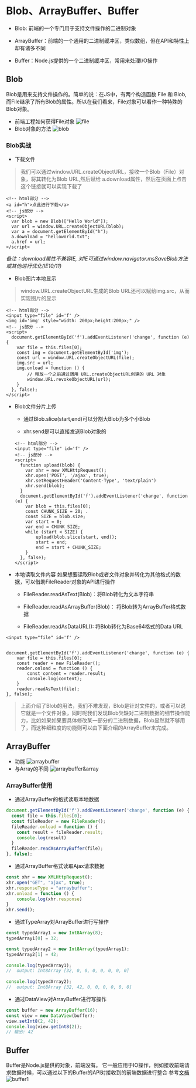 # Blob、ArrayBuffer、Buffer

* Blob: 前端的一个专门用于支持文件操作的二进制对象

* ArrayBuffer：前端的一个通用的二进制缓冲区，类似数组，但在API和特性上却有诸多不同

* Buffer：Node.js提供的一个二进制缓冲区，常用来处理I/O操作 

## Blob
Blob是用来支持文件操作的。简单的说：在JS中，有两个构造函数 File 和 Blob, 而File继承了所有Blob的属性。所以在我们看来，File对象可以看作一种特殊的Blob对象。
                                                                
* 前端工程如何获得File对象
![file](img/file.png)
* Blob对象的方法
![blob](img/blob.png)

### Blob实战
* 下载文件
> 我们可以通过window.URL.createObjectURL，接收一个Blob（File）对象，将其转化为Blob URL,然后赋给 a.download属性，然后在页面上点击这个链接就可以实现下载了
  
```
<!-- html部分 -->
<a id="h">点此进行下载</a>
<!-- js部分 -->
<script>
  var blob = new Blob(["Hello World"]);
  var url = window.URL.createObjectURL(blob);
  var a = document.getElementById("h");
  a.download = "helloworld.txt";
  a.href = url;
</script>
```
_备注：download属性不兼容IE, 对IE可通过window.navigator.msSaveBlob方法或其他进行优化(IE10/11)_
  
* Blob图片本地显示
> window.URL.createObjectURL生成的Blob URL还可以赋给img.src，从而实现图片的显示
```
<!-- html部分 -->
<input type="file" id='f' />
<img id='img' style="width: 200px;height:200px;" />
<!-- js部分 -->
<script>
  document.getElementById('f').addEventListener('change', function (e) {
    var file = this.files[0];
    const img = document.getElementById('img');
    const url = window.URL.createObjectURL(file);
    img.src = url;
    img.onload = function () {
        // 释放一个之前通过调用 URL.createObjectURL创建的 URL 对象
        window.URL.revokeObjectURL(url);
    }
  }, false);
</script>
```

* Blob文件分片上传
    - 通过Blob.slice(start,end)可以分割大Blob为多个小Blob

    - xhr.send是可以直接发送Blob对象的
    ```
    <!-- html部分 -->
    <input type="file" id='f' />
    <!-- js部分 -->
    <script>
      function upload(blob) {
        var xhr = new XMLHttpRequest();
        xhr.open('POST', '/ajax', true);
        xhr.setRequestHeader('Content-Type', 'text/plain')
        xhr.send(blob);
      }
      document.getElementById('f').addEventListener('change', function (e) {
        var blob = this.files[0];
        const CHUNK_SIZE = 20; .
        const SIZE = blob.size;
        var start = 0;
        var end = CHUNK_SIZE;
        while (start < SIZE) {
            upload(blob.slice(start, end));
            start = end;
            end = start + CHUNK_SIZE;
        }
      }, false);
    </script>
    ```
* 本地读取文件内容
如果想要读取Blob或者文件对象并转化为其他格式的数据，可以借助FileReader对象的API进行操作
    - FileReader.readAsText(Blob)：将Blob转化为文本字符串

    - FileReader.readAsArrayBuffer(Blob)： 将Blob转为ArrayBuffer格式数据

    - FileReader.readAsDataURL(): 将Blob转化为Base64格式的Data URL

```
<input type="file" id='f' />


document.getElementById('f').addEventListener('change', function (e) {
    var file = this.files[0];
    const reader = new FileReader();
    reader.onload = function () {
        const content = reader.result;
        console.log(content);
    }
    reader.readAsText(file);
}, false); 
```
> 上面介绍了Blob的用法，我们不难发现，Blob是针对文件的，或者可以说它就是一个文件对象，同时呢我们发现Blob欠缺对二进制数据的细节操作能力，比如如果如果要具体修改某一部分的二进制数据，Blob显然就不够用了，而这种细粒度的功能则可以由下面介绍的ArrayBuffer来完成。

## ArrayBuffer
* 功能
![arraybuffer](img/arraybuffer.png)
* 与Array的不同
![arraybuffer&array](img/arraybuffer&array.png)

### ArrayBuffer使用
* 通过ArrayBuffer的格式读取本地数据
```javascript
document.getElementById('f').addEventListener('change', function (e) {
  const file = this.files[0];
  const fileReader = new FileReader();
  fileReader.onload = function () {
    const result = fileReader.result;
    console.log(result)
  }
  fileReader.readAsArrayBuffer(file);
}, false);
```
* 通过ArrayBuffer格式读取Ajax请求数据
```javascript
const xhr = new XMLHttpRequest();
xhr.open("GET", "ajax", true);
xhr.responseType = "arraybuffer";
xhr.onload = function () {
    console.log(xhr.response)
}
xhr.send();
```
* 通过TypeArray对ArrayBuffer进行写操作
```javascript
const typedArray1 = new Int8Array(8);
typedArray1[0] = 32;

const typedArray2 = new Int8Array(typedArray1);
typedArray2[1] = 42;
 
console.log(typedArray1);
//  output: Int8Array [32, 0, 0, 0, 0, 0, 0, 0]
 
console.log(typedArray2);
//  output: Int8Array [32, 42, 0, 0, 0, 0, 0, 0]
```

* 通过DataView对ArrayBuffer进行写操作
```javascript
const buffer = new ArrayBuffer(16);
const view = new DataView(buffer);
view.setInt8(2, 42);
console.log(view.getInt8(2));
// 输出: 42
```
## Buffer
Buffer是Node.js提供的对象，前端没有。 它一般应用于IO操作，例如接收前端请求数据时候，可以通过以下的Buffer的API对接收到的前端数据进行整合
参考[文档](buffer.md)
![buffer1](img/buffer1.png)

